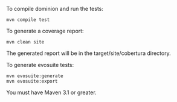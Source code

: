 To compile dominion and run the tests:

    mvn compile test

To generate a coverage report:

    mvn clean site

The generated report will be in the target/site/cobertura directory.



To generate evosuite tests:
    
    mvn evosuite:generate
    mvn evosuite:export


You must have Maven 3.1 or greater.


